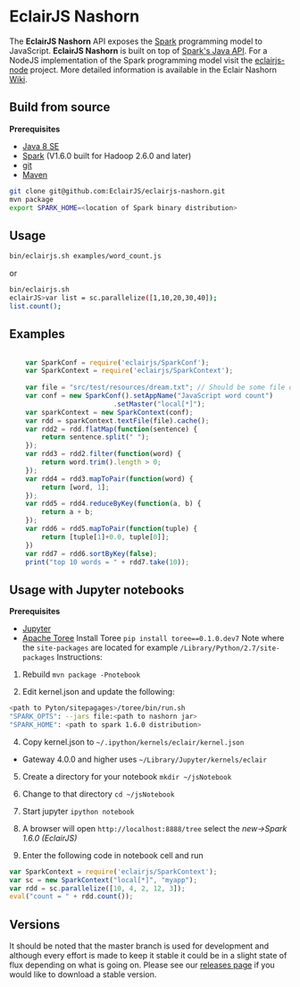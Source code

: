 EclairJS Nashorn
===================
The **EclairJS Nashorn** API exposes the [Spark](http://spark.apache.org/) programming model to JavaScript.  **EclairJS Nashorn** is built on top of [Spark's Java API](http://spark.apache.org/docs/latest/api/java/index.html). For a NodeJS implementation of the Spark programming model visit the [eclairjs-node](https://github.com/EclairJS/eclairjs-node) project. More detailed information is available in the Eclair Nashorn [Wiki](https://github.com/EclairJS/eclairjs-nashorn/wikis/home).

## Build from source
**Prerequisites**

 - [Java 8 SE](http://www.oracle.com/technetwork/java/javase/downloads/jdk8-downloads-2133151.html)
 - [Spark](http://spark.apache.org/downloads.html) (V1.6.0 built for Hadoop 2.6.0 and later)
 - [git](http://git-scm.com/)
 - [Maven](https://maven.apache.org/)

```bash
git clone git@github.com:EclairJS/eclairjs-nashorn.git
mvn package
export SPARK_HOME=<location of Spark binary distribution>
```

## Usage
```bash
bin/eclairjs.sh examples/word_count.js
```

or
```bash
bin/eclairjs.sh
eclairJS>var list = sc.parallelize([1,10,20,30,40]);
list.count();

```

## Examples
```javascript

    var SparkConf = require('eclairjs/SparkConf');
    var SparkContext = require('eclairjs/SparkContext');
    
    var file = "src/test/resources/dream.txt"; // Should be some file on your system
    var conf = new SparkConf().setAppName("JavaScript word count")
                          .setMaster("local[*]");
    var sparkContext = new SparkContext(conf);
    var rdd = sparkContext.textFile(file).cache();
    var rdd2 = rdd.flatMap(function(sentence) {
        return sentence.split(" ");
    });
    var rdd3 = rdd2.filter(function(word) {
        return word.trim().length > 0;
    });
    var rdd4 = rdd3.mapToPair(function(word) {
        return [word, 1];
    });
    var rdd5 = rdd4.reduceByKey(function(a, b) {
        return a + b;
    });
    var rdd6 = rdd5.mapToPair(function(tuple) {
        return [tuple[1]+0.0, tuple[0]];
    })
    var rdd7 = rdd6.sortByKey(false);
    print("top 10 words = " + rdd7.take(10));

```

## Usage with Jupyter notebooks
**Prerequisites**

- [Jupyter](http://jupyter.org/)
- [Apache Toree](https://github.com/apache/incubator-toree) Install Toree  ````pip install toree==0.1.0.dev7```` Note where the ````site-packages```` are located for example ````/Library/Python/2.7/site-packages````
Instructions:

1.  Rebuild ````mvn package -Pnotebook````

3. Edit kernel.json and update the following:
 ```bash
 <path to Pyton/sitepagages>/toree/bin/run.sh
 "SPARK_OPTS": --jars file:<path to nashorn jar>
 "SPARK_HOME": <path to spark 1.6.0 distribution>
 ```

4. Copy kernel.json to ```~/.ipython/kernels/eclair/kernel.json```
 * Gateway 4.0.0 and higher uses ```~/Library/Jupyter/kernels/eclair```

5. Create a directory for your notebook ```mkdir ~/jsNotebook```

6. Change to that directory ```cd ~/jsNotebook```

7. Start jupyter ```ipython notebook```

8. A browser will open ```http://localhost:8888/tree``` select the *new->Spark 1.6.0 (EclairJS)*

9. Enter the following code in notebook cell and run
 ```javascript
 var SparkContext = require('eclairjs/SparkContext');
 var sc = new SparkContext("local[*]", "myapp");
 var rdd = sc.parallelize([10, 4, 2, 12, 3]);
 eval("count = " + rdd.count());
 ```

## Versions
It should be noted that the master branch is used for development and although every effort is made to keep it stable it could be in a slight state of flux depending on what is going on.  Please see our [releases page](https://github.com/EclairJS/eclairjs-nashorn/releases) if you would like to download a stable version.
